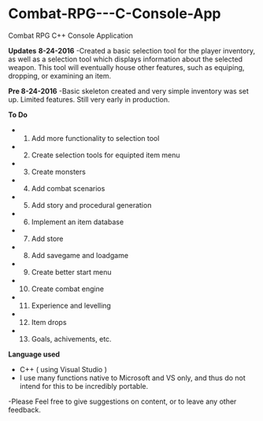 # Combat-RPG---C-Console-App
Combat RPG C++ Console Application

**Updates**
**8-24-2016**
-Created a basic selection tool for the player inventory, as well as a selection tool which displays information about the selected weapon.
  This tool will eventually house other features, such as equiping, dropping, or examining an item. 

**Pre 8-24-2016**
-Basic skeleton created and very simple inventory was set up. Limited features. Still very early in production. 

**To Do**
- 1) Add more functionality to selection tool
- 2) Create selection tools for equipted item menu
- 3) Create monsters
- 4) Add combat scenarios
- 5) Add story and procedural generation
- 6) Implement an item database
- 7) Add store
- 8) Add savegame and loadgame
- 9) Create better start menu
- 10) Create combat engine
- 11) Experience and levelling
- 12) Item drops
- 13) Goals, achivements, etc.

**Language used** 
- C++ ( using Visual Studio )
- I use many functions native to Microsoft and VS only, and thus do not intend for this to be incredibly portable.

-Please Feel free to give suggestions on content, or to leave any other feedback. 

